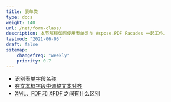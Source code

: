 ```yaml
---
title: 表单类
type: docs
weight: 140
url: /net/form-class/
description: 本节解释如何使用表单类与 Aspose.PDF Facades 一起工作。
lastmod: "2021-06-05"
draft: false
sitemap:
    changefreq: "weekly"
    priority: 0.7
---
```


- [识别表单字段名称](/pdf/net/identifying-form-fields-names/)
- [在文本框字段中调整文本对齐](/pdf/net/justify-text-in-a-textbox-field/)
- [XML、FDF 和 XFDF 之间有什么区别](/pdf/net/whats-the-difference-between-xml-fdf-and-xfdf/)